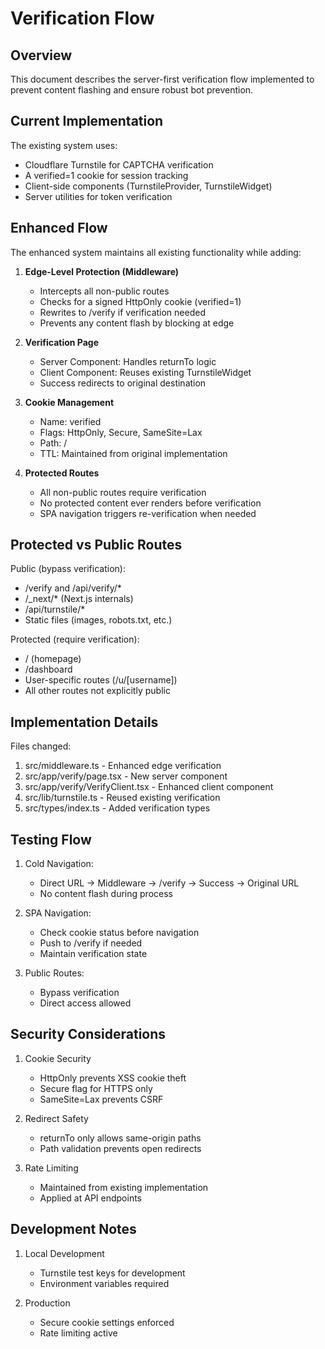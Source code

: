 # Verification Flow

## Overview

This document describes the server-first verification flow implemented to prevent content flashing and ensure robust bot prevention.

## Current Implementation

The existing system uses:

- Cloudflare Turnstile for CAPTCHA verification
- A verified=1 cookie for session tracking
- Client-side components (TurnstileProvider, TurnstileWidget)
- Server utilities for token verification

## Enhanced Flow

The enhanced system maintains all existing functionality while adding:

1. **Edge-Level Protection (Middleware)**

   - Intercepts all non-public routes
   - Checks for a signed HttpOnly cookie (verified=1)
   - Rewrites to /verify if verification needed
   - Prevents any content flash by blocking at edge

2. **Verification Page**

   - Server Component: Handles returnTo logic
   - Client Component: Reuses existing TurnstileWidget
   - Success redirects to original destination

3. **Cookie Management**

   - Name: verified
   - Flags: HttpOnly, Secure, SameSite=Lax
   - Path: /
   - TTL: Maintained from original implementation

4. **Protected Routes**
   - All non-public routes require verification
   - No protected content ever renders before verification
   - SPA navigation triggers re-verification when needed

## Protected vs Public Routes

Public (bypass verification):

- /verify and /api/verify/\*
- /\_next/\* (Next.js internals)
- /api/turnstile/\*
- Static files (images, robots.txt, etc.)

Protected (require verification):

- / (homepage)
- /dashboard
- User-specific routes (/u/[username])
- All other routes not explicitly public

## Implementation Details

Files changed:

1. src/middleware.ts - Enhanced edge verification
2. src/app/verify/page.tsx - New server component
3. src/app/verify/VerifyClient.tsx - Enhanced client component
4. src/lib/turnstile.ts - Reused existing verification
5. src/types/index.ts - Added verification types

## Testing Flow

1. Cold Navigation:

   - Direct URL → Middleware → /verify → Success → Original URL
   - No content flash during process

2. SPA Navigation:

   - Check cookie status before navigation
   - Push to /verify if needed
   - Maintain verification state

3. Public Routes:
   - Bypass verification
   - Direct access allowed

## Security Considerations

1. Cookie Security

   - HttpOnly prevents XSS cookie theft
   - Secure flag for HTTPS only
   - SameSite=Lax prevents CSRF

2. Redirect Safety

   - returnTo only allows same-origin paths
   - Path validation prevents open redirects

3. Rate Limiting
   - Maintained from existing implementation
   - Applied at API endpoints

## Development Notes

1. Local Development

   - Turnstile test keys for development
   - Environment variables required

2. Production
   - Secure cookie settings enforced
   - Rate limiting active
